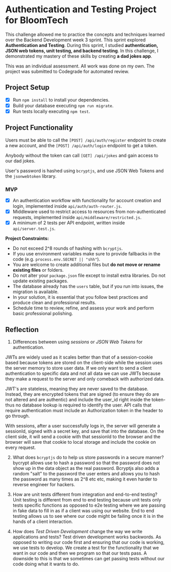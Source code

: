 # Authentication and Testing Project for BloomTech

This challenge allowed me to practice the concepts and techniques learned over the Backend Development week 3 sprint. This sprint explored **Authentication and Testing**. During this sprint, I studied **authentication, JSON web tokens, unit testing, and backend testing**. In this challenge, I demonstrated my mastery of these skills by creating **a dad jokes app**.

This was an individual assessment. All work was done on my own. The project was submitted to Codegrade for automated review. 


## Project Setup

- [x] Run `npm install` to install your dependencies.
- [x] Build your database executing `npm run migrate`.
- [x] Run tests locally executing `npm test`.

## Project Functionality

Users must be able to call the `[POST] /api/auth/register` endpoint to create a new account, and the `[POST] /api/auth/login` endpoint to get a token.

Anybody without the token can call `[GET] /api/jokes` and gain access to our dad jokes.

User's password is hashed using `bcryptjs`, and use JSON Web Tokens and the `jsonwebtoken` library.

### MVP

- [x] An authentication workflow with functionality for account creation and login, implemented inside `api/auth/auth-router.js`.
- [x] Middleware used to restrict access to resources from non-authenticated requests, implemented inside `api/middleware/restricted.js`.
- [x] A minimum of 2 tests per API endpoint, written inside `api/server.test.js`.

**Project Constraints:**

- Do not exceed 2^8 rounds of hashing with `bcryptjs`.
- If you use environment variables make sure to provide fallbacks in the code (e.g. `process.env.SECRET || "shh"`).
- You are welcome to create additional files but **do not move or rename existing files** or folders.
- Do not alter your `package.json` file except to install extra libraries. Do not update existing packages.
- The database already has the `users` table, but if you run into issues, the migration is available.
- In your solution, it is essential that you follow best practices and produce clean and professional results.
- Schedule time to review, refine, and assess your work and perform basic professional polishing.

## Reflection 

1. Differences between using _sessions_ or _JSON Web Tokens_ for authentication.

JWTs are widely used as it scales better than that of a session-cookie based because tokens are stored on the client-side while the session uses the server memory to store user data. If we only want to send a client authentication to specific data and not all data we can use JWTs because they make a request to the server and only comeback with authorized data. 

JWT's are stateless, meaning they are never saved to the database. Instead, they are encrypted tokens that are signed (to ensure they do are not altered and are authentic) and include the user_id right inside the token- thus no database lookup is required to identify the user. API calls that require authentication must include an Authorization token in the header to go through.

With sessions, after a user successfully logs in, the server will generate a sessionId, signed with a secret key, and save that into the database. On the client side, it will send a cookie with that sessionId to the browser and the browser will save that cookie to local storage and include the cookie on every request. 


2. What does `bcryptjs` do to help us store passwords in a secure manner?
bycrypt allows use to hash a password so that the password does not show up in the data object as the real password. 
Bcryptjs also adds a random "salt" to the password the user enters and allows you to hash the password as many times as 2^8 etc etc, making it even harder to reverse engineer for hackers.



3. How are unit tests different from integration and end-to-end testing?
Unit testing is different from end to end testing because unit tests only tests specific functions as opposed to e2e testing where we are passing in fake data to fill in as if a client was using our website. End to end testing allows us to see where our code might be failing once it is in the hands of a client interaction. 


4. How does _Test Driven Development_ change the way we write applications and tests?
Test driven development works backwords. As opposed to writing our code first and ensuring that our code is working, we use tests to develop. We create a test for the functionality that we want in our code and then we program so that our tests pass. A downside to this is that we sometimes can get passing tests without our code doing what it wants to do. 
